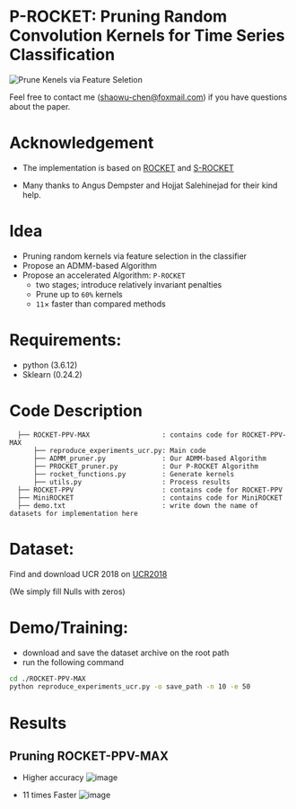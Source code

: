 # P-ROCKET: Pruning Random Convolution Kernels for Time Series Classification
![Prune Kenels via Feature Seletion](https://github.com/ShaowuChen/P-ROCKET/assets/78587515/8aa0e762-4394-46ec-a6d2-480b0fefcc0f)


Feel free to contact me (shaowu-chen@foxmail.com) if you have questions about the paper. 

# Acknowledgement
- The implementation is based on [ROCKET](https://github.com/angus924/rocket) and [S-ROCKET](https://github.com/salehinejad/srocket)

- Many thanks to Angus Dempster and Hojjat Salehinejad for their kind help.

# Idea
- Pruning random kernels via feature selection in the classifier
- Propose an ADMM-based Algorithm
- Propose an accelerated Algorithm: `P-ROCKET`
  - two stages; introduce relatively invariant penalties
  - Prune up to `60%` kernels
  - `11`$\times$ faster than compared methods
  

# Requirements:
- python (3.6.12)
- Sklearn (0.24.2)

# Code Description 

```
  ├── ROCKET-PPV-MAX                  : contains code for ROCKET-PPV-MAX
      ├── reproduce_experiments_ucr.py: Main code 
      ├── ADMM_pruner.py              : Our ADMM-based Algorithm
      ├── PROCKET_pruner.py           : Our P-ROCKET Algorithm
      ├── rocket_functions.py         : Generate kernels
      ├── utils.py                    : Process results
  ├── ROCKET-PPV                      : contains code for ROCKET-PPV
  ├── MiniROCKET                      : contains code for MiniROCKET
  ├── demo.txt                        : write down the name of datasets for implementation here
```

# Dataset:
Find and download UCR 2018 on [UCR2018](https://www.cs.ucr.edu/~eamonn/time_series_data_2018/)

(We simply fill Nulls with zeros)

# Demo/Training:
- download and save the dataset archive on the root path
- run the following command

```bash
cd ./ROCKET-PPV-MAX 
python reproduce_experiments_ucr.py -o save_path -n 10 -e 50 
```

# Results

## Pruning ROCKET-PPV-MAX
- Higher accuracy
 ![image](https://github.com/ShaowuChen/P-ROCKET/assets/78587515/9f0e4290-b313-45ae-8c34-4b8700936181)

- 11 times Faster
 ![image](https://github.com/ShaowuChen/P-ROCKET/assets/78587515/7f841af8-bc35-42c2-aa98-fb829fa6b5ac)

